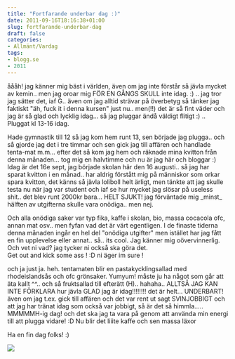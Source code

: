 ```yaml
---
title: "Fortfarande underbar dag :)"
date: 2011-09-16T18:16:38+01:00
slug: fortfarande-underbar-dag
draft: false
categories:
- Allmänt/Vardag
tags:
- blogg.se
- 2011
---
```

åååh! jag känner mig bäst i världen, även om jag inte förstår så jävla mycket av kemin.. men jag oroar mig FÖR EN GÅNGS SKULL inte idag. :) .. jag tror jag sätter det, iaf G.. även om jag alltid strävar på överbetyg så tänker jag faktiskt "äh, fuck it i denna kursen" just nu.. men(!!) det är så fint väder och jag är så glad och lycklig idag... så jag pluggar ändå väldigt flitigt :) .. Pluggat kl 13-16 idag.  
  
Hade gymnastik till 12 så jag kom hem runt 13, sen började jag plugga.. och så gjorde jag det i tre timmar och sen gick jag till affären och handlade tenta-mat m.m... efter det så kom jag hem och räknade mina kvitton från denna månaden... tog mig en halvtimme och nu är jag här och bloggar :) Idag är det 16e sept, jag började skolan här den 16 augusti.. så jag har sparat kvitton i en månad.. har aldrig förstått mig på människor som orkar spara kvitton, det känns så jävla loliboll helt ärligt, men tänkte att jag skulle testa nu när jag var student och iaf se hur mycket jag slösar på useless shit.. det blev runt 2000kr bara... HELT SJUKT! jag förväntade mig \_minst\_ hälften av utgifterna skulle vara onödiga.. men nej.  
  
Och alla onödiga saker var typ fika, kaffe i skolan, bio, massa cocacola ofc, annan mat osv.. men fyfan vad det är värt egentligen. I de finaste tiderna denna månaden ingår en hel del "onödiga utgifter" men istället har jag fått en fin upplevelse eller annat.. så.. its cool. Jag känner mig oövervinnerlig. Och vet ni vad? jag tycker ni också ska göra det.  
Get out and kick some ass ! :D ni äger im sure !  
  
  
och ja just ja. heh. tentamaten blir en pastakycklingsallad med rhodeislandsås och ofc grönsaker. Yumyum! måste ju ha något som går att äta kallt ^^.. och så fruktsallad till efterätt (H).. hahaha.. ALLTSÅ JAG KAN INTE FÖRKLARA hur jävla GLAD jag är idag!!!!!!!! det är helt... UNDERBART! även om jag t.ex. gick till affären och det var rent ut sagt SVINJOBBIGT och att jag har tränat idag som också var jobbigt, så är det så himmla..... MMMMMH-ig dag! och det ska jag ta vara på genom att använda min energi till att plugga vidare! :D Nu blir det liiite kaffe och sen massa läxor  
  
Ha en fin dag folks! :)  
  
![](/assets/images/blogg.se/dsc08853_166362052.jpg)